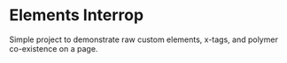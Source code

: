 Elements Interrop
=================

Simple project to demonstrate raw custom elements, x-tags, and polymer co-existence on a page.

